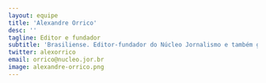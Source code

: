 ```yaml
---
layout: equipe
title: 'Alexandre Orrico'
desc: ''
tagline: Editor e fundador
subtitle: 'Brasiliense. Editor-fundador do Núcleo Jornalismo e também gerente de comunidades no Brasil do ICFJ (International Center for Journalists). Foi repórter e, depois, editor da seção de tecnologia da Folha de S.Paulo entre 2009 e 2015, quando foi contratado para ajudar a fundar o site BuzzFeed Brasil, onde trabalhou como editor por quatro anos.'
twitter: alexorrico
email: orrico@nucleo.jor.br
image: alexandre-orrico.png
---
```

